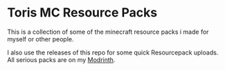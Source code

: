 # Toris MC Resource Packs

This is a collection of some of the minecraft resource packs i made for myself or other people.

I also use the releases of this repo for some quick Resourcepack uploads. All serious packs are on my [Modrinth](https://modrinth.com/user/mzntori).
